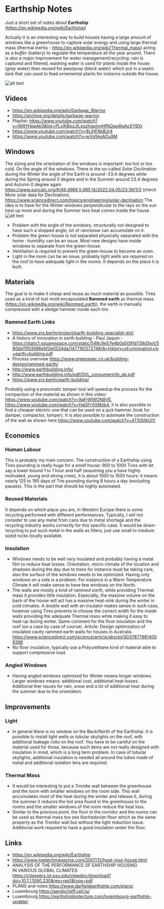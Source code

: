 # Earthship Notes 
Just a short set of notes about **Earthship**  (https://en.wikipedia.org/wiki/Earthship)

Actually it is an interesting way to build houses having a large amount of windows like a greenhouse to capture solar energy and using large thermal mass (thermal inertia - https://en.wikipedia.org/wiki/Thermal_mass) acting as a *buffer* (battery) to regulate the temperature all the year around. There is also a major improvement for water management/recycling: rain is captured and filtered, washing water is used for plants inside the house (*gray water*) then reused for pee/poop (*black water*)  which put in a septic tank that can used to feed ornemental plants for instance outside the house.


![alt text](https://www.cfcrozier.ca/wp-content/uploads/2015/10/earthship-systems-1.jpg "Example")


## Videos
- https://en.wikipedia.org/wiki/Garbage_Warrior
- https://archive.org/details/garbage-warrior 
- Playlist: https://www.youtube.com/watch?v=I9jRYHpeAk0&list=PLslKBpzJILeszhgpmnHfNQwoRgAcXYBXr
- https://www.youtube.com/watch?v=8LjHFAbBJr4
- https://www.youtube.com/watch?v=wVp5koAOu9M


## Windows
The sizing and the orientation of the windows is important: too hot or too cold.
On the angle of the windows. There is the so-called *Solar Declination* during the Winter the angle of the Earth is around -23.4 degrees while during the Spring around 0 degree and in the Summer around 23.4 degrees and Autumn 0 degree again
https://www.suncalc.org/#/49.4966,5.985,14/2022.04.05/23:39/1/3 (check More solar data for Declination). 
https://www.sciencedirect.com/topics/engineering/solar-declination
The idea is to have for the Winter windows perpendicular to the rays so the sun heat up more and during the Summer less heat comes inside the house.
![alt text](https://www.researchgate.net/profile/Tafadzwa-Gurupira/publication/328262488/figure/fig3/AS:791102680469505@1565624985902/Illustration-of-the-solar-declination-angle.ppm "Declination")
- Problem with the angle of the windows, structurally not designed to have such a slopped angle, lot of rain/snow can accumulate on it.
- Problem the green-house is not separated physically separated with the home : humidity can be an issue. Most new designs have inside windows to separate from the green-house.
- Ventilation is required to prevent the green-house to become an oven.
- Light in the room can be an issue, probably light wells are required on the roof to have adequate light in the rooms. It depends on the place it is built.

## Materials
The goal is to make it cheap and reuse as much material as possible.
Tires used as a kind of lost mold encapsulated **Rammed earth** as thermal mass (https://en.wikipedia.org/wiki/Rammed_earth), the earth is manually compressed with a sledge hammer inside each tire.
### Rammed Earth Links
- https://www.zrs.berlin/project/earth-building-specialist-dvl/
- A history of innovation in earth  building  - Paul Jaquin - https://static1.squarespace.com/static/548c9e57e4b0a5091d739d3e/t/580bb11f03596e5f2e0524da/1477161272748/A+history+of+innovation+in+earth+building.pdf
- Process overview https://www.greenspec.co.uk/building-design/rammed-earth/
- http://www.earthbuilding.info/
- http://www.earthbuilding.info/pdf/DVL_consumerinfo_gb.pdf
- https://www.zrs.berlin/earth-building/

Probably using a *pneumatic tamper* tool will speedup the process for the compaction of the material as shown in this video:  https://www.youtube.com/watch?v=9aFrWWON8VE, https://www.youtube.com/watch?v=HaGFrVGMzb4, it is also possible to find a cheaper electric one that can be used on a jack hammer (look for damper, compactor, tamper).
It is also possible to automate the construction of the wall as shown here https://www.youtube.com/watch?v=4TXj5IIkUIY 

## Economics

### Human Labour
This is probably my main concern. The construction of a Earthship using Tires pounding is really huge for a *small* house: 900 to 1000 Tires with let say a lower-bound 1 to 1 hour and half (assuming you a have highly motivated, young and strong crew), it is about 1000 to 1500 hours: it means nearly 125 to 190 days of Tire pounding during 8 hours a day (excluding pauses). This is the part that should be highly automated.

### Reused Materials
It depends on which place you are, in Western Europe there is some recycling performed with different performances. Typically, I will not consider to use any metal from cans due to metal shortage and the recycling industry works correctly for this specific case. It would be down-recycling to put such metal in the walls as fillers, just use small to medium sized rocks locally available.

### Insulation
- Windows needs to be well very insulated and probably having a metal film to reduce heat losses. Orientation, micro-climate of the location and shadows during the day due to trees for instance must be taking care, also the surface of the windows needs to be optimized. Having only windows on a side is a problem. For instance in a Warm Temperature Climate it will make sense to have few windows on the North.
- The walls are mostly a kind of *rammed earth*, while providing Thermal mass it provides little insulation. Especially, the massive volume on the back of the house will act has a massive heat-sink during the winter in cold climates. A double wall with an insulator makes sense in such case, however using Tires prevents to choose the correct *width* for the inside walls providing the adequate Thermal mass while making it easy to heat-up during winter. Same comment for the floor insulation and the roof (on a case by case of course). Article: Design optimization of insulated cavity rammed earth walls for houses in Australia https://www.sciencedirect.com/science/article/abs/pii/S0378778814009396
- No floor insulation, typically use a Polyurethane kind of material able to support compressive load.

### Angled Windows 
- Having angled windows optimized for Winter  means longer windows. Larger windows means: additional cost, additional heat losses. Additional ther issues for rain, snow and a lot of additional heat during the summer due to the orientation.

## Improvements

### Light

- In general there is no window on the Back/North of the Earthship. It is possible to install light wells or tubular skylights on the roof, with additional leakage risks on the roof. You have to be careful on the material used for those, because such items are not really designed with insulation in mind, which is a long term problem. In case of tubular skylights, additional insulation is needed all around the tubes made of metal and additional isolation lens are required.

### Thermal Mass
- It would be interesting to put a *Trombe* wall between the greenhouse and the room with smaller windows on the room side. This wall accumulates most of the heat during the winter and release it, during the summer it reduces the hot area found in the greenhouse to the rooms and the smaller windows of the room reduce the heat loss.
- Similar to the previous point, the floor in the corridor and the rooms can be used as thermal mass too see *Kachadorian* floor which as the same property as the *Trombe* wall but without the light reduction issue. Additional work required to have a good insulation under the floor.





## Links
- https://en.wikipedia.org/wiki/Earthship
- https://www.lowtechmagazine.com/2007/12/heat-your-house.html
- ANALYSIS OF THE PERFORMANCE OF EARTHSHIP  HOUSING  
IN VARIOUS GLOBAL CLIMATES https://citeseerx.ist.psu.edu/viewdoc/download?doi=10.1.1.1090.230&rep=rep1&type=pdf
- PLANS and notes https://www.darfieldearthship.com/plans/
-  Luxembourg https://aerdscheff.cell.lu/
-  Luxembourg https://earthshipbiotecture.com/luxembourg-earthship-update/



